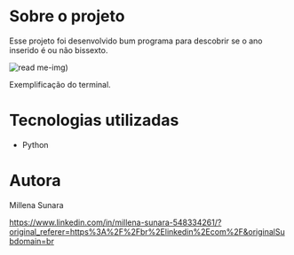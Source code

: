 # Sobre o projeto
Esse projeto foi desenvolvido bum programa para descobrir se o ano inserido é ou não bissexto.

![read me-img](https://github.com/millenasunara/Ano-Bissexto/assets/148871283/184d3724-534c-4300-9481-ffd668a73b59))

Exemplificação do terminal.

# Tecnologias utilizadas
- Python 
  
# Autora

Millena Sunara

https://www.linkedin.com/in/millena-sunara-548334261/?original_referer=https%3A%2F%2Fbr%2Elinkedin%2Ecom%2F&originalSubdomain=br
